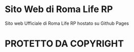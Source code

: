 # Sito Web di Roma Life RP
Sito web Ufficiale di Roma Life RP hostato su Github Pages

# PROTETTO DA COPYRIGHT
